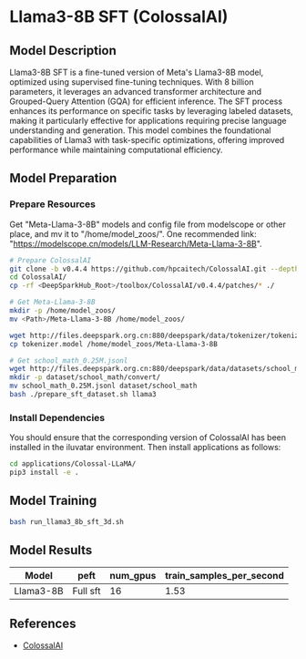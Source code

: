 # Llama3-8B SFT (ColossalAI)

## Model Description

Llama3-8B SFT is a fine-tuned version of Meta's Llama3-8B model, optimized using supervised fine-tuning techniques. With
8 billion parameters, it leverages an advanced transformer architecture and Grouped-Query Attention (GQA) for efficient
inference. The SFT process enhances its performance on specific tasks by leveraging labeled datasets, making it
particularly effective for applications requiring precise language understanding and generation. This model combines the
foundational capabilities of Llama3 with task-specific optimizations, offering improved performance while maintaining
computational efficiency.

## Model Preparation

### Prepare Resources

Get "Meta-Llama-3-8B" models and config file from modelscope or other place, and mv it to "/home/model_zoos/".
One recommended link: "<https://modelscope.cn/models/LLM-Research/Meta-Llama-3-8B>".

```sh
# Prepare ColossalAI
git clone -b v0.4.4 https://github.com/hpcaitech/ColossalAI.git --depth=1
cd ColossalAI/
cp -rf <DeepSparkHub_Root>/toolbox/ColossalAI/v0.4.4/patches/* ./

# Get Meta-Llama-3-8B
mkdir -p /home/model_zoos/
mv <Path>/Meta-Llama-3-8B /home/model_zoos/

wget http://files.deepspark.org.cn:880/deepspark/data/tokenizer/tokenizer.model
cp tokenizer.model /home/model_zoos/Meta-Llama-3-8B

# Get school_math_0.25M.jsonl
wget http://files.deepspark.org.cn:880/deepspark/data/datasets/school_math_0.25M.jsonl
mkdir -p dataset/school_math/convert/
mv school_math_0.25M.jsonl dataset/school_math
bash ./prepare_sft_dataset.sh llama3
```

### Install Dependencies

You should ensure that the corresponding version of ColossalAI has been installed in the iluvatar environment. Then
install applications as follows:

```sh
cd applications/Colossal-LLaMA/
pip3 install -e . 
```

## Model Training

```sh
bash run_llama3_8b_sft_3d.sh
```

## Model Results

| Model     | peft     | num_gpus | train_samples_per_second |
|-----------|----------|----------|--------------------------|
| Llama3-8B | Full sft | 16       | 1.53                     |

## References

- [ColossalAI](https://github.com/hpcaitech/ColossalAI/tree/v0.4.4/applications/Colossal-LLaMA)
